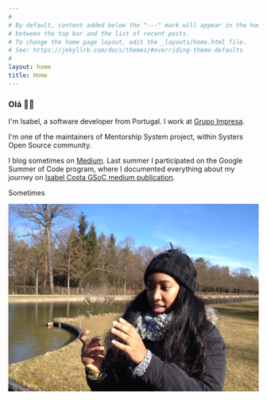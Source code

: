 ```yaml
---
#
# By default, content added below the "---" mark will appear in the home page
# between the top bar and the list of recent posts.
# To change the home page layout, edit the _layouts/home.html file.
# See: https://jekyllrb.com/docs/themes/#overriding-theme-defaults
#
layout: home
title: Home
---
```



### Olá 👋🏾

I'm Isabel, a software developer from Portugal. I work at [Grupo Impresa](http://impresa.pt). 

I'm one of the maintainers of Mentorship System project, within Systers Open Source community.

I blog sometimes on [Medium](https://medium.com/@isabelcmdcosta). Last summer I participated on the Google Summer of Code program, where I documented everything about my journey on [Isabel Costa GSoC medium publication](https://medium.com/isabel-costa-gsoc).

Sometimes

<img src="/assets/images/me-out-in-the-cold.jpg" alt="Isabel in Germany all covered from cold" class="center-home-image"/>
